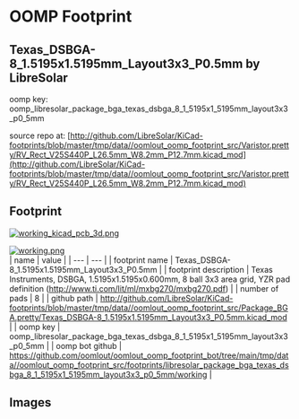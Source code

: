 # OOMP Footprint  
## Texas_DSBGA-8_1.5195x1.5195mm_Layout3x3_P0.5mm  by LibreSolar  
  
oomp key: oomp_libresolar_package_bga_texas_dsbga_8_1_5195x1_5195mm_layout3x3_p0_5mm  
  
source repo at: [http://github.com/LibreSolar/KiCad-footprints/blob/master/tmp/data//oomlout_oomp_footprint_src/Varistor.pretty/RV_Rect_V25S440P_L26.5mm_W8.2mm_P12.7mm.kicad_mod](http://github.com/LibreSolar/KiCad-footprints/blob/master/tmp/data//oomlout_oomp_footprint_src/Varistor.pretty/RV_Rect_V25S440P_L26.5mm_W8.2mm_P12.7mm.kicad_mod)  
## Footprint  
  
[![working_kicad_pcb_3d.png](working_kicad_pcb_3d_600.png)](working_kicad_pcb_3d.png)  
  
[![working.png](working_600.png)](working.png)  
| name | value | 
| --- | --- | 
| footprint name | Texas_DSBGA-8_1.5195x1.5195mm_Layout3x3_P0.5mm | 
| footprint description | Texas Instruments, DSBGA, 1.5195x1.5195x0.600mm, 8 ball 3x3 area grid, YZR pad definition (http://www.ti.com/lit/ml/mxbg270/mxbg270.pdf) | 
| number of pads | 8 | 
| github path | http://github.com/LibreSolar/KiCad-footprints/blob/master/tmp/data//oomlout_oomp_footprint_src/Package_BGA.pretty/Texas_DSBGA-8_1.5195x1.5195mm_Layout3x3_P0.5mm.kicad_mod | 
| oomp key | oomp_libresolar_package_bga_texas_dsbga_8_1_5195x1_5195mm_layout3x3_p0_5mm | 
| oomp bot github | https://github.com/oomlout/oomlout_oomp_footprint_bot/tree/main/tmp/data//oomlout_oomp_footprint_src/footprints/libresolar_package_bga_texas_dsbga_8_1_5195x1_5195mm_layout3x3_p0_5mm/working | 
## Images  
